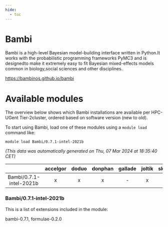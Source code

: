 ```yaml
---
hide:
  - toc
---
```


Bambi
=====


Bambi is a high-level Bayesian model-building interface written in Python.It works with the probabilistic programming frameworks PyMC3 and is designedto make it extremely easy to fit Bayesian mixed-effects models common in biology,social sciences and other disciplines.

https://bambinos.github.io/bambi
# Available modules


The overview below shows which Bambi installations are available per HPC-UGent Tier-2cluster, ordered based on software version (new to old).

To start using Bambi, load one of these modules using a `module load` command like:

```shell
module load Bambi/0.7.1-intel-2021b
```

*(This data was automatically generated on Thu, 07 Mar 2024 at 18:35:40 CET)*  

| |accelgor|doduo|donphan|gallade|joltik|skitty|
| :---: | :---: | :---: | :---: | :---: | :---: | :---: |
|Bambi/0.7.1-intel-2021b|x|x|x|-|x|x|


### Bambi/0.7.1-intel-2021b

This is a list of extensions included in the module:

bambi-0.7.1, formulae-0.2.0